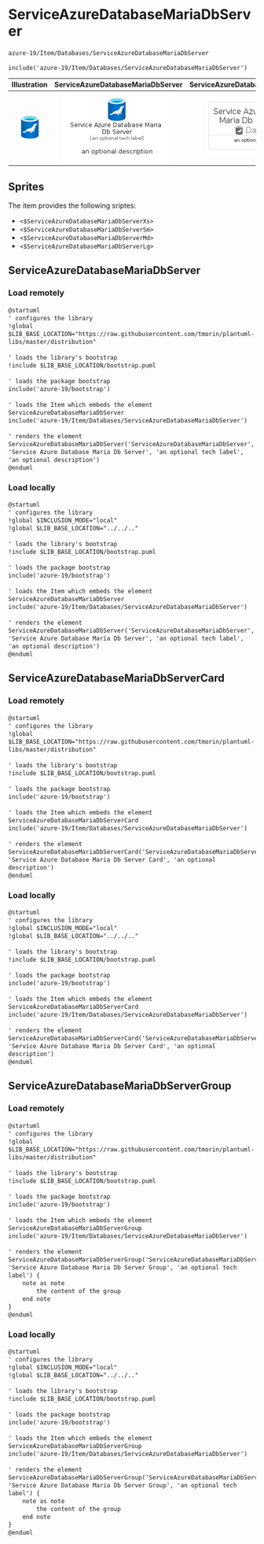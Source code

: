 # ServiceAzureDatabaseMariaDbServer


```text
azure-19/Item/Databases/ServiceAzureDatabaseMariaDbServer
```

```text
include('azure-19/Item/Databases/ServiceAzureDatabaseMariaDbServer')
```



| Illustration | ServiceAzureDatabaseMariaDbServer | ServiceAzureDatabaseMariaDbServerCard | ServiceAzureDatabaseMariaDbServerGroup |
| :---: | :---: | :---: | :---: |
| ![illustration for Illustration](../../../azure-19/Item/Databases/ServiceAzureDatabaseMariaDbServer.png) | ![illustration for ServiceAzureDatabaseMariaDbServer](../../../azure-19/Item/Databases/ServiceAzureDatabaseMariaDbServer.Local.png) | ![illustration for ServiceAzureDatabaseMariaDbServerCard](../../../azure-19/Item/Databases/ServiceAzureDatabaseMariaDbServerCard.Local.png) | ![illustration for ServiceAzureDatabaseMariaDbServerGroup](../../../azure-19/Item/Databases/ServiceAzureDatabaseMariaDbServerGroup.Local.png) |



## Sprites
The item provides the following sriptes:

- `<$ServiceAzureDatabaseMariaDbServerXs>`
- `<$ServiceAzureDatabaseMariaDbServerSm>`
- `<$ServiceAzureDatabaseMariaDbServerMd>`
- `<$ServiceAzureDatabaseMariaDbServerLg>`





## ServiceAzureDatabaseMariaDbServer

### Load remotely
```plantuml
@startuml
' configures the library
!global $LIB_BASE_LOCATION="https://raw.githubusercontent.com/tmorin/plantuml-libs/master/distribution"

' loads the library's bootstrap
!include $LIB_BASE_LOCATION/bootstrap.puml

' loads the package bootstrap
include('azure-19/bootstrap')

' loads the Item which embeds the element ServiceAzureDatabaseMariaDbServer
include('azure-19/Item/Databases/ServiceAzureDatabaseMariaDbServer')

' renders the element
ServiceAzureDatabaseMariaDbServer('ServiceAzureDatabaseMariaDbServer', 'Service Azure Database Maria Db Server', 'an optional tech label', 'an optional description')
@enduml
```

### Load locally
```plantuml
@startuml
' configures the library
!global $INCLUSION_MODE="local"
!global $LIB_BASE_LOCATION="../../.."

' loads the library's bootstrap
!include $LIB_BASE_LOCATION/bootstrap.puml

' loads the package bootstrap
include('azure-19/bootstrap')

' loads the Item which embeds the element ServiceAzureDatabaseMariaDbServer
include('azure-19/Item/Databases/ServiceAzureDatabaseMariaDbServer')

' renders the element
ServiceAzureDatabaseMariaDbServer('ServiceAzureDatabaseMariaDbServer', 'Service Azure Database Maria Db Server', 'an optional tech label', 'an optional description')
@enduml
```

## ServiceAzureDatabaseMariaDbServerCard

### Load remotely
```plantuml
@startuml
' configures the library
!global $LIB_BASE_LOCATION="https://raw.githubusercontent.com/tmorin/plantuml-libs/master/distribution"

' loads the library's bootstrap
!include $LIB_BASE_LOCATION/bootstrap.puml

' loads the package bootstrap
include('azure-19/bootstrap')

' loads the Item which embeds the element ServiceAzureDatabaseMariaDbServerCard
include('azure-19/Item/Databases/ServiceAzureDatabaseMariaDbServer')

' renders the element
ServiceAzureDatabaseMariaDbServerCard('ServiceAzureDatabaseMariaDbServerCard', 'Service Azure Database Maria Db Server Card', 'an optional description')
@enduml
```

### Load locally
```plantuml
@startuml
' configures the library
!global $INCLUSION_MODE="local"
!global $LIB_BASE_LOCATION="../../.."

' loads the library's bootstrap
!include $LIB_BASE_LOCATION/bootstrap.puml

' loads the package bootstrap
include('azure-19/bootstrap')

' loads the Item which embeds the element ServiceAzureDatabaseMariaDbServerCard
include('azure-19/Item/Databases/ServiceAzureDatabaseMariaDbServer')

' renders the element
ServiceAzureDatabaseMariaDbServerCard('ServiceAzureDatabaseMariaDbServerCard', 'Service Azure Database Maria Db Server Card', 'an optional description')
@enduml
```

## ServiceAzureDatabaseMariaDbServerGroup

### Load remotely
```plantuml
@startuml
' configures the library
!global $LIB_BASE_LOCATION="https://raw.githubusercontent.com/tmorin/plantuml-libs/master/distribution"

' loads the library's bootstrap
!include $LIB_BASE_LOCATION/bootstrap.puml

' loads the package bootstrap
include('azure-19/bootstrap')

' loads the Item which embeds the element ServiceAzureDatabaseMariaDbServerGroup
include('azure-19/Item/Databases/ServiceAzureDatabaseMariaDbServer')

' renders the element
ServiceAzureDatabaseMariaDbServerGroup('ServiceAzureDatabaseMariaDbServerGroup', 'Service Azure Database Maria Db Server Group', 'an optional tech label') {
    note as note
        the content of the group
    end note
}
@enduml
```

### Load locally
```plantuml
@startuml
' configures the library
!global $INCLUSION_MODE="local"
!global $LIB_BASE_LOCATION="../../.."

' loads the library's bootstrap
!include $LIB_BASE_LOCATION/bootstrap.puml

' loads the package bootstrap
include('azure-19/bootstrap')

' loads the Item which embeds the element ServiceAzureDatabaseMariaDbServerGroup
include('azure-19/Item/Databases/ServiceAzureDatabaseMariaDbServer')

' renders the element
ServiceAzureDatabaseMariaDbServerGroup('ServiceAzureDatabaseMariaDbServerGroup', 'Service Azure Database Maria Db Server Group', 'an optional tech label') {
    note as note
        the content of the group
    end note
}
@enduml
```

